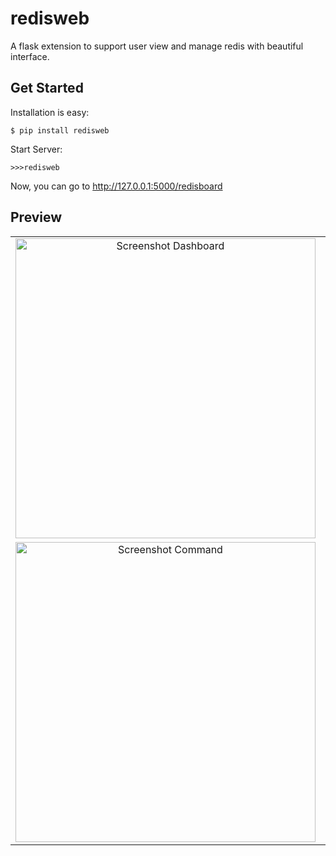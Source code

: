 # redisweb

A flask extension to support user view and manage redis with beautiful interface.


## Get Started

Installation is easy:
```
$ pip install redisweb
```

Start Server:
```
>>>redisweb
```

Now, you can go to http://127.0.0.1:5000/redisboard 


## Preview

<table align="center">
    <tr>
        <td align="center">
            <a href="https://raw.githubusercontent.com/hjlarry/flask-redisboard/master/screenshot/demo1.png">
                <img src="screenshot/demo1.png" alt="Screenshot Dashboard" width="480px" />
            </a>
        </td>
        <td align="center">
            <a href="https://raw.githubusercontent.com/hjlarry/flask-redisboard/master/screenshot/demo2.png">
                <img src="screenshot/demo2.png" alt="Screenshot Database" width="480px" />
            </a>
        </td>
    </tr>
    <tr>
        <td align="center">
            <a href="https://raw.githubusercontent.com/hjlarry/flask-redisboard/master/screenshot/demo3.png">
                <img src="screenshot/demo3.png" alt="Screenshot Command" width="480px" />
            </a>
        </td>
        <td align="center">
            <a href="https://raw.githubusercontent.com/hjlarry/flask-redisboard/master/screenshot/demo4.png">
                <img src="screenshot/demo4.png" alt="Screenshot ServerInfo" width="480px" />
            </a>
        </td>
    </tr>
</table>

